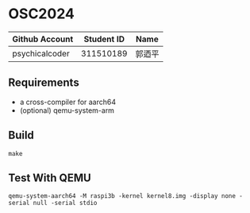 # OSC2024

| Github Account | Student ID | Name          |
|----------------|------------|---------------|
| psychicalcoder | 311510189    | 郭迺平 |

## Requirements

* a cross-compiler for aarch64
* (optional) qemu-system-arm

## Build 

```
make 
```

## Test With QEMU

```
qemu-system-aarch64 -M raspi3b -kernel kernel8.img -display none -serial null -serial stdio
```
